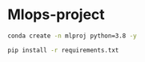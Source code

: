 # Mlops-project

```bash
conda create -n mlproj python=3.8 -y
```



```bash
pip install -r requirements.txt
```